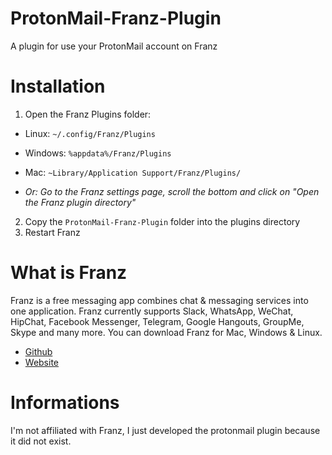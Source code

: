 # ProtonMail-Franz-Plugin
A plugin for use your ProtonMail account on Franz

# Installation
1. Open the Franz Plugins folder:
  * Linux: `~/.config/Franz/Plugins`
  * Windows: `%appdata%/Franz/Plugins`
  * Mac: `~Library/Application Support/Franz/Plugins/`
  
  * _Or: Go to the Franz settings page, scroll the bottom and click on "Open the Franz plugin directory"_
2. Copy the `ProtonMail-Franz-Plugin` folder into the plugins directory
3. Restart Franz

# What is Franz
Franz is a free messaging app combines chat & messaging services into one application. Franz currently supports Slack, WhatsApp, WeChat, HipChat, Facebook Messenger, Telegram, Google Hangouts, GroupMe, Skype and many more. You can download Franz for Mac, Windows & Linux.
* [Github](https://github.com/meetfranz)
* [Website](http://meetfranz.com)

# Informations
I'm not affiliated with Franz, I just developed the protonmail plugin because it did not exist.
